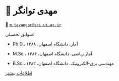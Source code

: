 # 👤  **مهدی توانگر**


📧  [`m.tavangar@sci.ui.ac.ir`](mailto:m.tavangar@sci.ui.ac.ir)


سوابق تحصیلی: 


- Ph.D.، آمار، دانشگاه اصفهان، ۱۳۸۸


- M.Sc.، آمار ریاضی، دانشگاه اصفهان، ۱۳۸۴


- B.Sc.، مهندسی برق-الکترونیک، دانشگاه اصفهان، ۱۳۸۲


[اطلاعات بیشتر](https://sci.ui.ac.ir/m.tavangar)

